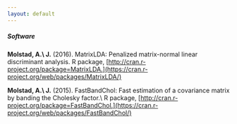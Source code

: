 ```yaml
---
layout: default
---
```



##### Software

**Molstad, A.\ J.** (2016). MatrixLDA: Penalized matrix-normal linear discriminant analysis. R package, [http://cran.r-project.org/package=MatrixLDA.](https://cran.r-project.org/web/packages/MatrixLDA/)

**Molstad, A.\ J.** (2015). FastBandChol: Fast estimation of a covariance matrix by banding the Cholesky factor.\ R package, [http://cran.r-project.org/package=FastBandChol.](https://cran.r-project.org/web/packages/FastBandChol/)
